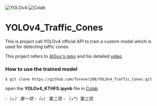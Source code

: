 ![YOLOv4](https://img.shields.io/badge/YOLOv4-API-brightgreen) ![Colab](https://img.shields.io/badge/Colab-training-orange)

# YOLOv4_Traffic_Cones
This is project call YOLOv4 official API to train a custom model which is used for detecting taffic cones.

This project refers to [AIGuy's repo](https://github.com/theAIGuysCode/YOLOv4-Cloud-Tutorial) and his detailed [video](https://www.youtube.com/watch?v=mmj3nxGT2YQ)


### How to use the trained model

    $ git clone https://github.com/forever208/YOLOv4_Traffic_Cones.git
    
open the __YOLOv4_KTHFS.ipynb__ file in [Colab](https://colab.research.google.com/notebooks/intro.ipynb#recent=true)

 -（+*） 第一项 -（+*） 第二项 - （+*）第三项 
    
